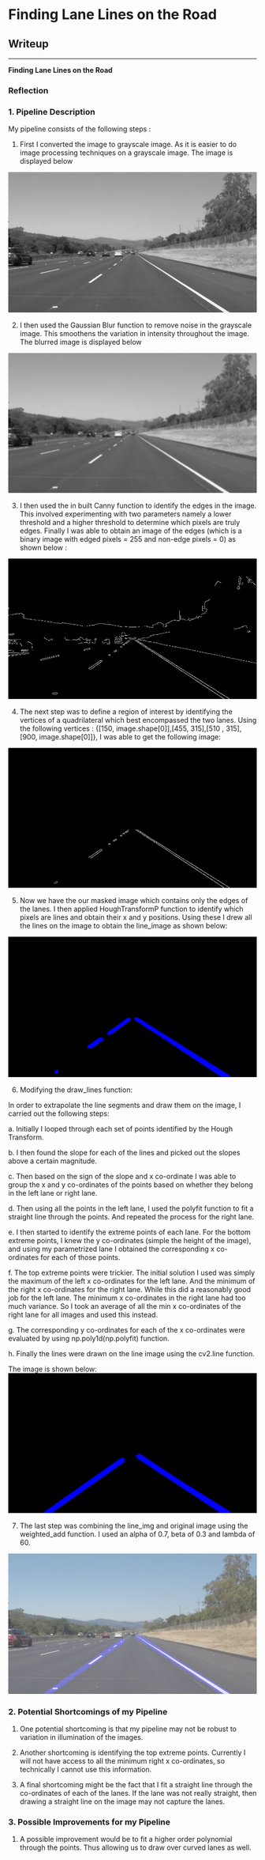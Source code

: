 # **Finding Lane Lines on the Road** 

## Writeup 


---

**Finding Lane Lines on the Road**


[//]: # (Image References)

[image1]: ./images/gray.png "Grayscale"

[image2]: ./images/blurred.png "Blurred"

[image3]: ./images/edged.png "Edged"

[image4]: ./images/masked_image.png "Masked Image"

[image5]: ./images/lines_image.png "Line Image"

[image6]: ./images/final_line_image.png "Final Line Image"

[image7]: ./images/output.png "Output Image"

### Reflection

### 1. Pipeline Description

My pipeline consists of the following steps :

1. First I converted the image to grayscale image. As it is easier to do image processing techniques on a grayscale image. The image is displayed below

![Grayscale][image1]

2. I then used the Gaussian Blur function to remove noise in the grayscale image. This smoothens the variation in intensity throughout 
the image. The blurred image is displayed below

![Blurred][image2]

3. I then used the in built Canny function to identify the edges in the image.  This involved experimenting with two parameters namely a 
lower threshold and a higher threshold to determine which pixels are truly edges. Finally I was able to obtain an image of the edges 
(which is a binary image with edged pixels = 255 and non-edge pixels = 0) as shown below :

![Edged][image3]

4. The next step was to define a region of interest by identifying the vertices of a quadrilateral which best encompassed the two lanes.
Using the following vertices : {[150, image.shape[0]],[455, 315],[510 , 315],[900, image.shape[0]]}, I was able to get the following
image:

![Masked Image][image4]

5. Now we have the our masked image which contains only the edges of the lanes. I then applied HoughTransformP function to identify 
which pixels are lines and obtain their x and y positions. Using these I drew all the lines on the image to obtain the line_image as 
shown below:

![line image][image5]

6. Modifying the draw_lines function:

In order to extrapolate the line segments and draw them on the image, I carried out the following steps:

a. Initially I looped through each set of points identified by the Hough Transform.

b. I then found the slope  for each of the lines and picked out the slopes above a certain magnitude.

c. Then based on the sign of the slope and x co-ordinate I was able to group the x and y co-ordinates of the points based on whether 
they belong in the left lane or right lane.

d. Then using all the points in the left lane, I used the polyfit function to fit a straight line through the points. And repeated the 
process for the right lane.

e. I then started to identify the extreme points of each lane. For the bottom extreme points, I knew the y co-ordinates (simple the 
height of the image), and using my parametrized lane I obtained the corresponding x co-ordinates for each of those points.

f. The top extreme points were trickier. The initial solution I used was simply the maximum of the left x co-ordinates for the left 
lane. And the minimum of the right x co-ordinates for the right lane. While this did a reasonably good job for the left lane. The minimum x co-ordinates in the right lane had too much variance. So I took an average of all the min x co-ordinates of the right lane for all images and used this instead.

g. The corresponding y co-ordinates for each of the x co-ordinates were evaluated by using np.poly1d(np.polyfit) function.

h. Finally the lines were drawn on the line image using the cv2.line function.

The image is shown below:
![Final Line Image][image6]

7. The last step was combining the line_img and original image using the weighted_add function. I used an alpha of 0.7, beta of 0.3 and lambda of 60.

![Output Image][image7]


### 2. Potential Shortcomings of my Pipeline

1. One potential shortcoming is that my pipeline may not be robust to variation in illumination of the images.

2. Another shortcoming is identifying the top extreme points. Currently I will not have access to all the minimum right x co-ordinates, so technically I cannot use this information.

3. A final shortcoming might be the fact that I fit a straight line through the co-ordinates of each of the lanes. If the lane was not really straight, then drawing a straight line on the image may not capture the lanes.

### 3. Possible Improvements for my Pipeline

1. A possible improvement would be to fit a higher order polynomial through the points. Thus allowing us to draw over curved lanes as well.

